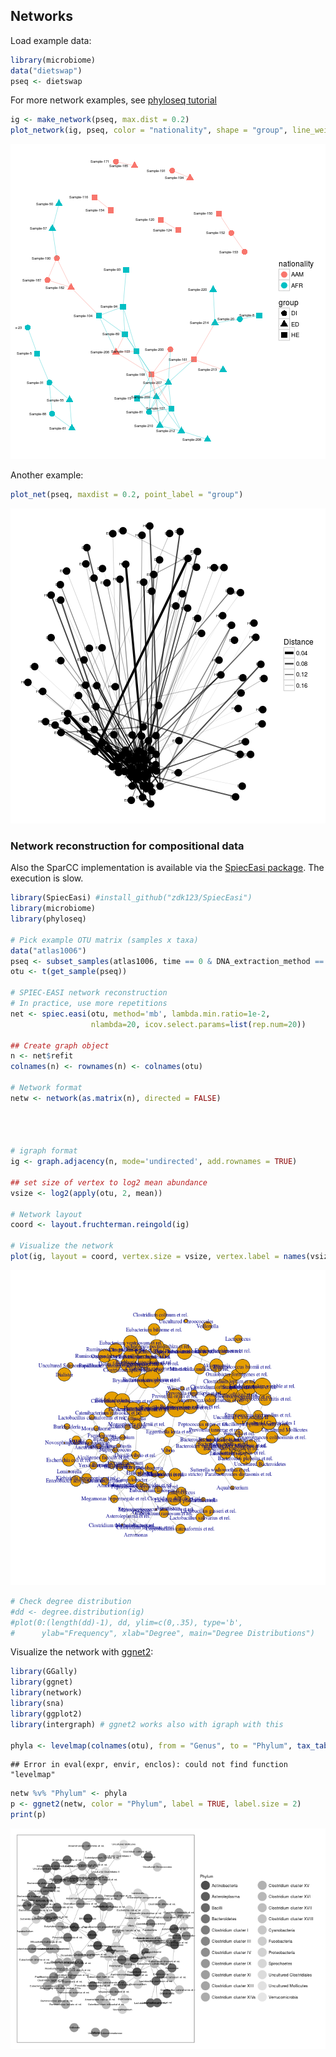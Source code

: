 
## Networks

Load example data:


```r
library(microbiome)
data("dietswap")
pseq <- dietswap
```

For more network examples, see [phyloseq tutorial](http://joey711.github.io/phyloseq/plot_network-examples)


```r
ig <- make_network(pseq, max.dist = 0.2)
plot_network(ig, pseq, color = "nationality", shape = "group", line_weight = 0.4, label = "sample")
```

![plot of chunk networks2](figure/networks2-1.png)

Another example:


```r
plot_net(pseq, maxdist = 0.2, point_label = "group")
```

![plot of chunk networks3](figure/networks3-1.png)

### Network reconstruction for compositional data

Also the SparCC implementation is available via the [SpiecEasi
package](https://github.com/zdk123/SpiecEasi). The execution is slow.



```r
library(SpiecEasi) #install_github("zdk123/SpiecEasi")
library(microbiome)
library(phyloseq)

# Pick example OTU matrix (samples x taxa)
data("atlas1006")
pseq <- subset_samples(atlas1006, time == 0 & DNA_extraction_method == "r")
otu <- t(get_sample(pseq))

# SPIEC-EASI network reconstruction
# In practice, use more repetitions
net <- spiec.easi(otu, method='mb', lambda.min.ratio=1e-2, 
                  nlambda=20, icov.select.params=list(rep.num=20))

## Create graph object
n <- net$refit
colnames(n) <- rownames(n) <- colnames(otu)

# Network format
netw <- network(as.matrix(n), directed = FALSE)




# igraph format
ig <- graph.adjacency(n, mode='undirected', add.rownames = TRUE)

## set size of vertex to log2 mean abundance 
vsize <- log2(apply(otu, 2, mean))

# Network layout
coord <- layout.fruchterman.reingold(ig)

# Visualize the network
plot(ig, layout = coord, vertex.size = vsize, vertex.label = names(vsize))
```

![plot of chunk networks4](figure/networks4-1.png)

```r
# Check degree distribution
#dd <- degree.distribution(ig)
#plot(0:(length(dd)-1), dd, ylim=c(0,.35), type='b', 
#      ylab="Frequency", xlab="Degree", main="Degree Distributions")
```


Visualize the network with [ggnet2](https://briatte.github.io/ggnet):


```r
library(GGally)
library(ggnet)
library(network)
library(sna)
library(ggplot2)
library(intergraph) # ggnet2 works also with igraph with this

phyla <- levelmap(colnames(otu), from = "Genus", to = "Phylum", tax_table(pseq))
```

```
## Error in eval(expr, envir, enclos): could not find function "levelmap"
```

```r
netw %v% "Phylum" <- phyla
p <- ggnet2(netw, color = "Phylum", label = TRUE, label.size = 2)
print(p)
```

![plot of chunk networks5](figure/networks5-1.png)
